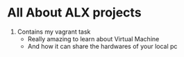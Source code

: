 # All About ALX projects
1. Contains my vagrant task
   * Really amazing to learn about Virtual Machine
   * And how it can share the hardwares of your local pc
